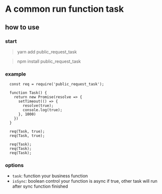 # A common run function task
## how to use

### start
> yarn add public_request_task

>  npm install public_request_task

### example

```
  const req = require('public_request_task');

  function Task() {
    return new Promise(resolve => {
      setTimeout(() => {
        resolve(true);
        console.log(true);
      }, 1000)
    })
  }

  req(Task, true);
  req(Task, true);
  
  req(Task);
  req(Task);
  req(Task);
```

### options

* `task`: function your business function
* `isSync`: boolean control your function is async if true, other task will run after sync function finished





